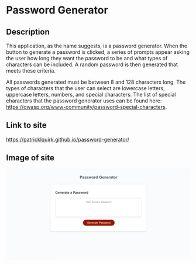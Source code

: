 # Password Generator

## Description
This application, as the name suggests, is a password generator. 
When the button to generate a password is clicked, a series of prompts appear asking the user how long they want the
password to be and what types of characters can be included.
A random password is then generated that meets these criteria.

All passwords generated must be between 8 and 128 characters long. The types of characters that the user can select are
lowercase letters, uppercase letters, numbers, and special characters. The list of special characters that the password
generator uses can be found here: https://owasp.org/www-community/password-special-characters.

## Link to site
https://patricklquirk.github.io/password-generator/

## Image of site
![Image of website](assets/images/website-screenshot.png)